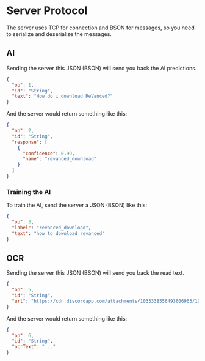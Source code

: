 # Server Protocol

The server uses TCP for connection and BSON for messages, so you need to serialize and deserialize the messages.

## AI

Sending the server this JSON (BSON) will send you back the AI predictions.

```json
{
  "op": 1,
  "id": "String",
  "text": "How do i download ReVanced?"
}
```

And the server would return something like this:

```json
{
  "op": 2,
  "id": "String",
  "response": [
    {
      "confidence": 0.99,
      "name": "revanced_download"
    }
  ]
}
```

### Training the AI

To train the AI, send the server a JSON (BSON) like this:

```json
{
  "op": 3,
  "label": "revanced_download",
  "text": "how to download revanced"
}
```

## OCR

Sending the server this JSON (BSON) will send you back the read text.

```json
{
  "op": 5,
  "id": "String",
  "url": "https://cdn.discordapp.com/attachments/1033338556493606963/1033338557231796224/Screenshot_20221022-121318.jpg"
}
```

And the server would return something like this:

```json
{
  "op": 6,
  "id": "String",
  "ocrText": "..."
}
```
